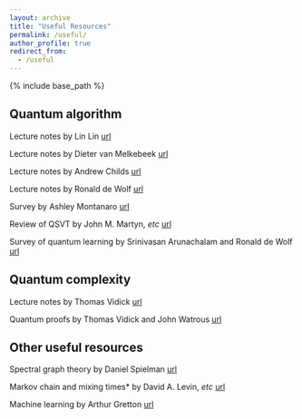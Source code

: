 ```yaml
---
layout: archive
title: "Useful Resources"
permalink: /useful/
author_profile: true
redirect_from:
  - /useful
---
```


{% include base_path %}

**Quantum algorithm**
------
Lecture notes by Lin Lin [url](https://math.berkeley.edu/~linlin/qasc/qasc_notes.pdf)
   
Lecture notes by Dieter van Melkebeek [url](http://pages.cs.wisc.edu/~dieter/Courses/2021s-CS880/Scribes/)
   
Lecture notes by Andrew Childs [url](http://www.cs.umd.edu/~amchilds/qa/)
   
Lecture notes by Ronald de Wolf [url](https://homepages.cwi.nl/~rdewolf/qcnotes.pdf)
   
Survey by Ashley Montanaro [url](https://www.nature.com/articles/npjqi201523)
  
Review of QSVT by John M. Martyn, *etc* [url](https://arxiv.org/abs/2105.02859)
   
Survey of quantum learning by Srinivasan Arunachalam and Ronald de Wolf [url](https://arxiv.org/abs/1701.06806)
   
**Quantum complexity**
------

Lecture notes by Thomas Vidick [url](http://users.cms.caltech.edu/~vidick/teaching/286_qPCP/index.html)
   
Quantum proofs by Thomas Vidick and John Watrous [url](https://arxiv.org/abs/1610.01664)
   
**Other useful resources**
------

Spectral graph theory by Daniel Spielman [url](http://cs-www.cs.yale.edu/homes/spielman/sagt/sagt.pdf)
   
Markov chain and mixing times* by David A. Levin, *etc* [url](http://www.cs.cmu.edu/~15859n/RelatedWork/MarkovChains-MixingTimes.pdf)
   
Machine learning by Arthur Gretton [url](http://www.gatsby.ucl.ac.uk/~gretton/coursefiles/rkhscourse.html)

